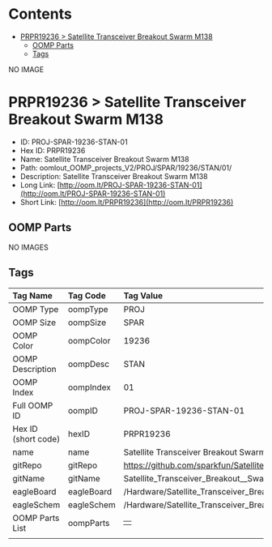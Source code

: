 



Contents
========

* [PRPR19236 > Satellite Transceiver Breakout  Swarm M138](#prpr19236--satellite-transceiver-breakout--swarm-m138)
	* [OOMP Parts](#oomp-parts)
	* [Tags](#tags)
  
NO IMAGE  
# PRPR19236 > Satellite Transceiver Breakout  Swarm M138

- ID: PROJ-SPAR-19236-STAN-01
- Hex ID: PRPR19236
- Name: Satellite Transceiver Breakout  Swarm M138
- Path: oomlout_OOMP_projects_V2/PROJ/SPAR/19236/STAN/01/
- Description: Satellite Transceiver Breakout  Swarm M138
- Long Link: [http://oom.lt/PROJ-SPAR-19236-STAN-01](http://oom.lt/PROJ-SPAR-19236-STAN-01)
- Short Link: [http://oom.lt/PRPR19236](http://oom.lt/PRPR19236)

## OOMP Parts
  
NO IMAGES  
## Tags
  

|Tag Name|Tag Code|Tag Value|
| :--- | :--- | :--- |
|OOMP Type|oompType|PROJ|
|OOMP Size|oompSize|SPAR|
|OOMP Color|oompColor|19236|
|OOMP Description|oompDesc|STAN|
|OOMP Index|oompIndex|01|
|Full OOMP ID|oompID|PROJ-SPAR-19236-STAN-01|
|Hex ID (short code)|hexID|PRPR19236|
|name|name|Satellite Transceiver Breakout  Swarm M138|
|gitRepo|gitRepo|https://github.com/sparkfun/Satellite_Transceiver_Breakout__Swarm_M138|
|gitName|gitName|Satellite_Transceiver_Breakout__Swarm_M138|
|eagleBoard|eagleBoard|/Hardware/Satellite_Transceiver_Breakout__Swarm_M138.brd|
|eagleSchem|eagleSchem|/Hardware/Satellite_Transceiver_Breakout__Swarm_M138.sch|
|OOMP Parts List|oompParts|<table><tr><td></td></tr></table>|
||||
